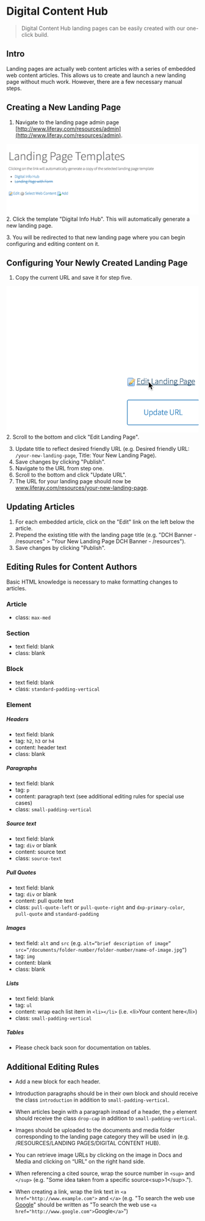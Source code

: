 # Digital Content Hub
> Digital Content Hub landing pages can be easily created with our one-click build.

## Intro
Landing pages are actually web content articles with a series of embedded web content articles. This allows us to create and launch a new landing page without much work. However, there are a few necessary manual steps.

## Creating a New Landing Page
1. Navigate to the landing page admin page [http://www.liferay.com/resources/admin](http://www.liferay.com/resources/admin).

<div class="screenshot-block">
	<img src="digital-content-hub-create.png" />
	2. Click the template "Digital Info Hub". This will automatically generate a new landing page.
</div>

3.&nbsp;You will be redirected to that new landing page where you can begin configuring and editing content on it.

## Configuring Your Newly Created Landing Page
1. Copy the current URL and save it for step five.

<div class="screenshot-block">
	<img src="digital-content-hub-edit.png" />
	2. Scroll to the bottom and click "Edit Landing Page".
</div>

3. Update title to reflect desired friendly URL (e.g. Desired friendly URL: `/your-new-landing-page`, Title: Your New Landing Page).
4. Save changes by clicking "Publish".
5. Navigate to the URL from step one.
6. Scroll to the bottom and click "Update URL".
7. The URL for your landing page should now be www.liferay.com/resources/your-new-landing-page.

## Updating Articles
1. For each embedded article, click on the "Edit" link on the left below the article.
2. Prepend the existing title with the landing page title (e.g. "DCH Banner - /resources" > "Your New Landing Page DCH Banner - /resources").
3. Save changes by clicking "Publish".

## Editing Rules for Content Authors
Basic HTML knowledge is necessary to make formatting changes to articles.

### Article
- class: `max-med`

### Section
- text field: blank
- class: blank

### Block
- text field: blank
- class: `standard-padding-vertical`

### Element
##### Headers
- text field: blank
- tag: `h2`, `h3` or `h4`
- content: header text
- class: blank

##### Paragraphs
- text field: blank
- tag: `p`
- content: paragraph text (see additional editing rules for special use cases)
- class: `small-padding-vertical`

##### Source text
- text field: blank
- tag: `div` or blank
- content: source text
- class: `source-text`

##### Pull Quotes
- text field: blank
- tag: `div` or blank
- content: pull quote text
- class: `pull-quote-left` or `pull-quote-right` and `dxp-primary-color`, `pull-quote` and `standard-padding`

##### Images
- text field: `alt` and `src` (e.g. `alt=“brief description of image” src=“/documents/folder-number/folder-number/name-of-image.jpg”`)
- tag: `img`
- content: blank
- class: blank

##### Lists
- text field: blank
- tag: `ul`
- content: wrap each list item in `<li></li>` (i.e. \<li\>Your content here\</li\>)
- class: `small-padding-vertical`

##### Tables
- Please check back soon for documentation on tables.


## Additional Editing Rules
- Add a new block for each header.

- Introduction paragraphs should be in their own block and should receive the class `introduction` in addition to `small-padding-vertical`.

- When articles begin with a paragraph instead of a header, the `p` element should receive the class `drop-cap` in addition to `small-padding-vertical`.

- Images should be uploaded to the documents and media folder corresponding to the landing page category they will be used in (e.g. /RESOURCES/LANDING PAGES/DIGITAL CONTENT HUB).

- You can retrieve image URLs by clicking on the image in Docs and Media and clicking on “URL” on the right hand side.

- When referencing a cited source, wrap the source number in `<sup>` and `</sup>` (e.g. "Some idea taken from a specific source\<sup\>1\</sup\>.").

- When creating a link, wrap the link text in `<a href="http://www.example.com">` and `</a>` (e.g. "To search the web use [Google](http://www.google.com)" should be written as "To search the web use `<a href="http://www.google.com">`Google`</a>`")
